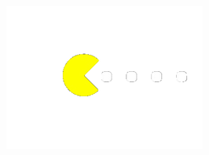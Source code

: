 <p align="center">
    <a href="https://regexed.netlify.app">
        <img src="assets/images/pacman-1-unscreened.gif" alt="PacMan on GitHub!">
    </a>
</p>
